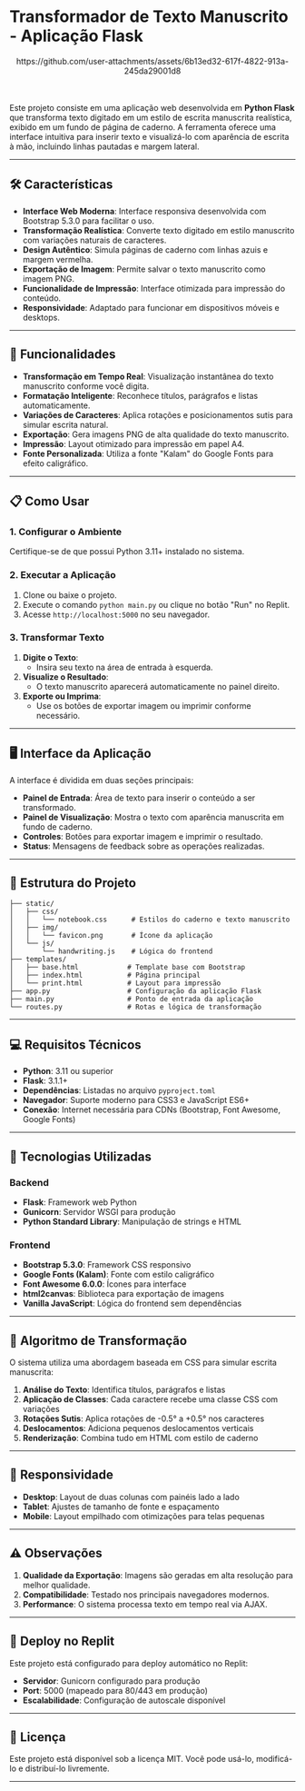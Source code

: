 
# Transformador de Texto Manuscrito - Aplicação Flask

<div align="center">
    https://github.com/user-attachments/assets/6b13ed32-617f-4822-913a-245da29001d8
</div>
<br/><br/>

Este projeto consiste em uma aplicação web desenvolvida em **Python Flask** que transforma texto digitado em um estilo de escrita manuscrita realística, exibido em um fundo de página de caderno. A ferramenta oferece uma interface intuitiva para inserir texto e visualizá-lo com aparência de escrita à mão, incluindo linhas pautadas e margem lateral.

---

## 🛠 Características

- **Interface Web Moderna**: Interface responsiva desenvolvida com Bootstrap 5.3.0 para facilitar o uso.
- **Transformação Realística**: Converte texto digitado em estilo manuscrito com variações naturais de caracteres.
- **Design Autêntico**: Simula páginas de caderno com linhas azuis e margem vermelha.
- **Exportação de Imagem**: Permite salvar o texto manuscrito como imagem PNG.
- **Funcionalidade de Impressão**: Interface otimizada para impressão do conteúdo.
- **Responsividade**: Adaptado para funcionar em dispositivos móveis e desktops.

---

## 🚀 Funcionalidades

- **Transformação em Tempo Real**: Visualização instantânea do texto manuscrito conforme você digita.
- **Formatação Inteligente**: Reconhece títulos, parágrafos e listas automaticamente.
- **Variações de Caracteres**: Aplica rotações e posicionamentos sutis para simular escrita natural.
- **Exportação**: Gera imagens PNG de alta qualidade do texto manuscrito.
- **Impressão**: Layout otimizado para impressão em papel A4.
- **Fonte Personalizada**: Utiliza a fonte "Kalam" do Google Fonts para efeito caligráfico.

---

## 📋 Como Usar

### 1. Configurar o Ambiente
Certifique-se de que possui Python 3.11+ instalado no sistema.

### 2. Executar a Aplicação
1. Clone ou baixe o projeto.
2. Execute o comando `python main.py` ou clique no botão "Run" no Replit.
3. Acesse `http://localhost:5000` no seu navegador.

### 3. Transformar Texto
1. **Digite o Texto**:
   - Insira seu texto na área de entrada à esquerda.
2. **Visualize o Resultado**:
   - O texto manuscrito aparecerá automaticamente no painel direito.
3. **Exporte ou Imprima**:
   - Use os botões de exportar imagem ou imprimir conforme necessário.

---

## 🖥 Interface da Aplicação

A interface é dividida em duas seções principais:

- **Painel de Entrada**: Área de texto para inserir o conteúdo a ser transformado.
- **Painel de Visualização**: Mostra o texto com aparência manuscrita em fundo de caderno.
- **Controles**: Botões para exportar imagem e imprimir o resultado.
- **Status**: Mensagens de feedback sobre as operações realizadas.

---

## 🧩 Estrutura do Projeto

```
├── static/
│   ├── css/
│   │   └── notebook.css      # Estilos do caderno e texto manuscrito
│   ├── img/
│   │   └── favicon.png       # Ícone da aplicação
│   └── js/
│       └── handwriting.js    # Lógica do frontend
├── templates/
│   ├── base.html            # Template base com Bootstrap
│   ├── index.html           # Página principal
│   └── print.html           # Layout para impressão
├── app.py                   # Configuração da aplicação Flask
├── main.py                  # Ponto de entrada da aplicação
└── routes.py                # Rotas e lógica de transformação
```

---

## 💻 Requisitos Técnicos

- **Python**: 3.11 ou superior
- **Flask**: 3.1.1+
- **Dependências**: Listadas no arquivo `pyproject.toml`
- **Navegador**: Suporte moderno para CSS3 e JavaScript ES6+
- **Conexão**: Internet necessária para CDNs (Bootstrap, Font Awesome, Google Fonts)

---

## 🎨 Tecnologias Utilizadas

### Backend
- **Flask**: Framework web Python
- **Gunicorn**: Servidor WSGI para produção
- **Python Standard Library**: Manipulação de strings e HTML

### Frontend
- **Bootstrap 5.3.0**: Framework CSS responsivo
- **Google Fonts (Kalam)**: Fonte com estilo caligráfico
- **Font Awesome 6.0.0**: Ícones para interface
- **html2canvas**: Biblioteca para exportação de imagens
- **Vanilla JavaScript**: Lógica do frontend sem dependências

---

## 🔧 Algoritmo de Transformação

O sistema utiliza uma abordagem baseada em CSS para simular escrita manuscrita:

1. **Análise do Texto**: Identifica títulos, parágrafos e listas
2. **Aplicação de Classes**: Cada caractere recebe uma classe CSS com variações
3. **Rotações Sutis**: Aplica rotações de -0.5° a +0.5° nos caracteres
4. **Deslocamentos**: Adiciona pequenos deslocamentos verticais
5. **Renderização**: Combina tudo em HTML com estilo de caderno

---

## 📱 Responsividade

- **Desktop**: Layout de duas colunas com painéis lado a lado
- **Tablet**: Ajustes de tamanho de fonte e espaçamento
- **Mobile**: Layout empilhado com otimizações para telas pequenas

---

## ⚠️ Observações

1. **Qualidade da Exportação**: Imagens são geradas em alta resolução para melhor qualidade.
2. **Compatibilidade**: Testado nos principais navegadores modernos.
3. **Performance**: O sistema processa texto em tempo real via AJAX.

---

## 🚀 Deploy no Replit

Este projeto está configurado para deploy automático no Replit:
- **Servidor**: Gunicorn configurado para produção
- **Port**: 5000 (mapeado para 80/443 em produção)
- **Escalabilidade**: Configuração de autoscale disponível

---

## 📝 Licença

Este projeto está disponível sob a licença MIT. Você pode usá-lo, modificá-lo e distribuí-lo livremente.

---
